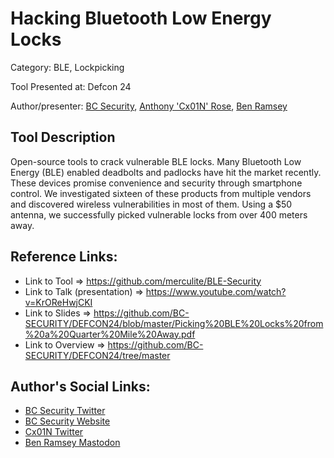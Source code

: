 # Hacking Bluetooth Low Energy Locks

Category: BLE, Lockpicking

Tool Presented at: Defcon 24

Author/presenter: [BC Security](https://github.com/BC-SECURITY), [Anthony 'Cx01N' Rose](https://github.com/Cx01N), [Ben Ramsey](https://github.com/ramsey) 

## Tool Description

Open-source tools to crack vulnerable BLE locks. Many Bluetooth Low Energy (BLE) enabled deadbolts and padlocks have hit the market recently. These devices promise convenience and security through smartphone control. We investigated sixteen of these products from multiple vendors and discovered wireless vulnerabilities in most of them. Using a $50 antenna, we successfully picked vulnerable locks from over 400 meters away. 

## Reference Links:
- Link to Tool => https://github.com/merculite/BLE-Security
- Link to Talk (presentation) => https://www.youtube.com/watch?v=KrOReHwjCKI
- Link to Slides => https://github.com/BC-SECURITY/DEFCON24/blob/master/Picking%20BLE%20Locks%20from%20a%20Quarter%20Mile%20Away.pdf
- Link to Overview => https://github.com/BC-SECURITY/DEFCON24/tree/master

## Author's Social Links:
- [BC Security Twitter](https://twitter.com/BCSecurity)
- [BC Security Website](https://www.bc-security.org/)
- [Cx01N Twitter](https://twitter.com/Cx01N_)
- [Ben Ramsey Mastodon](https://phpc.social/@ramsey)